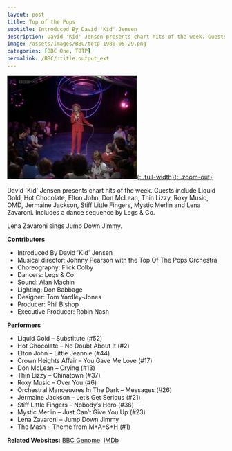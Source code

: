 ```yaml
---
layout: post
title: Top of the Pops
subtitle: Introduced By David 'Kid' Jensen
description: David 'Kid' Jensen presents chart hits of the week. Guests include Liquid Gold, Hot Chocolate, Elton John, Don McLean, Thin Lizzy, Roxy Music, OMD, Jermaine Jackson, Stiff Little Fingers, Mystic Merlin and Lena Zavaroni. Includes a dance sequence by Legs & Co.
image: /assets/images/BBC/totp-1980-05-29.png
categories: [BBC One, TOTP]
permalink: /BBC/:title:output_ext
---
```


[![Screenshot of Lena Zavaroni performing Jump Down Jimmy on Top Of The Pops 29 May 1980](/assets/images/BBC/totp-1980-05-29.png){: .full-width}{: .zoom-out}](/assets/images/BBC/totp-1980-05-29.png)

David 'Kid' Jensen presents chart hits of the week. Guests include Liquid Gold, Hot Chocolate, Elton John, Don McLean, Thin Lizzy, Roxy Music, OMD, Jermaine Jackson, Stiff Little Fingers, Mystic Merlin and Lena Zavaroni. Includes a dance sequence by Legs & Co.

Lena Zavaroni sings Jump Down Jimmy.

**Contributors**
* Introduced By David 'Kid' Jensen
* Musical director: Johnny Pearson with the Top Of The Pops Orchestra
* Choreography: Flick Colby
* Dancers: Legs & Co
* Sound: Alan Machin
* Lighting: Don Babbage
* Designer: Tom Yardley-Jones
* Producer: Phil Bishop
* Executive Producer: Robin Nash

**Performers**
* Liquid Gold &#8211; Substitute (#52)
* Hot Chocolate &#8211; No Doubt About It (#2)
* Elton John &#8211; Little Jeannie (#44)
* Crown Heights Affair &#8211; You Gave Me Love (#17)
* Don McLean &#8211; Crying (#13)
* Thin Lizzy &#8211; Chinatown (#37)
* Roxy Music &#8211; Over You (#6)
* Orchestral Manoeuvres In The Dark &#8211; Messages (#26)
* Jermaine Jackson &#8211; Let&#8217;s Get Serious (#21)
* Stiff Little Fingers &#8211; Nobody&#8217;s Hero (#36)
* Mystic Merlin &#8211; Just Can&#8217;t Give You Up (#23)
* Lena Zavaroni &#8211; Jump Down Jimmy
* The Mash &#8211; Theme from M&#42;A&#42;S&#42;H (#1)

**Related Websites:**
<span class="post-categories">[BBC Genome](https://genome.ch.bbc.co.uk/204178ece93c4a47bccb26ca6899a9ad)&nbsp;
[IMDb](http://www.imdb.com/title/tt0730494)</span>
